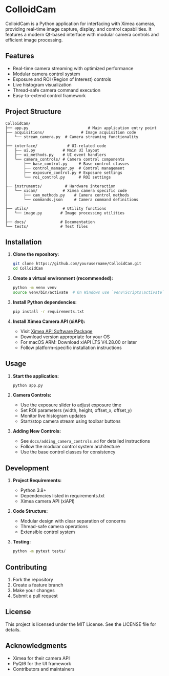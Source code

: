 # ColloidCam

ColloidCam is a Python application for interfacing with Ximea cameras, providing real-time image capture, display, and control capabilities. It features a modern Qt-based interface with modular camera controls and efficient image processing.

## Features

- Real-time camera streaming with optimized performance
- Modular camera control system
- Exposure and ROI (Region of Interest) controls
- Live histogram visualization
- Thread-safe camera command execution
- Easy-to-extend control framework

## Project Structure

```
ColloidCam/
├── app.py                          # Main application entry point
├── acquisitions/                # Image acquisition code
│   └── stream_camera.py  # Camera streaming functionality
│
├── interface/             # UI-related code
│   ├── ui.py            # Main UI layout
│   ├── ui_methods.py    # UI event handlers
│   └── camera_controls/ # Camera control components
│       ├── base_control.py     # Base control classes
│       ├── control_manager.py  # Control management
│       ├── exposure_control.py # Exposure settings
│       └── roi_control.py      # ROI settings
│
├── instruments/          # Hardware interaction
│   └── xicam/           # Ximea camera specific code
│       ├── cam_methods.py    # Camera control methods
│       └── commands.json     # Camera command definitions
│
├── utils/               # Utility functions
│   └── image.py        # Image processing utilities
│
├── docs/               # Documentation
└── tests/              # Test files
```

## Installation

1. **Clone the repository:**
   ```bash
   git clone https://github.com/yourusername/ColloidCam.git
   cd ColloidCam
   ```

2. **Create a virtual environment (recommended):**
   ```bash
   python -m venv venv
   source venv/bin/activate  # On Windows use `venv\Scripts\activate`
   ```

3. **Install Python dependencies:**
   ```bash
   pip install -r requirements.txt
   ```

4. **Install Ximea Camera API (xiAPI):**
   - Visit [Ximea API Software Package](https://www.ximea.com/support/wiki/apis/XIMEA_API_Software_Package)
   - Download version appropriate for your OS
   - For macOS ARM: Download xiAPI LTS V4.28.00 or later
   - Follow platform-specific installation instructions

## Usage

1. **Start the application:**
   ```bash
   python app.py
   ```

2. **Camera Controls:**
   - Use the exposure slider to adjust exposure time
   - Set ROI parameters (width, height, offset_x, offset_y)
   - Monitor live histogram updates
   - Start/stop camera stream using toolbar buttons

3. **Adding New Controls:**
   - See `docs/adding_camera_controls.md` for detailed instructions
   - Follow the modular control system architecture
   - Use the base control classes for consistency

## Development

1. **Project Requirements:**
   - Python 3.8+
   - Dependencies listed in requirements.txt
   - Ximea camera API (xiAPI)

2. **Code Structure:**
   - Modular design with clear separation of concerns
   - Thread-safe camera operations
   - Extensible control system

3. **Testing:**
   ```bash
   python -m pytest tests/
   ```

## Contributing

1. Fork the repository
2. Create a feature branch
3. Make your changes
4. Submit a pull request

## License

This project is licensed under the MIT License. See the LICENSE file for details.

## Acknowledgments

- Ximea for their camera API
- PyQt6 for the UI framework
- Contributors and maintainers